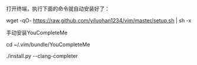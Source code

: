 打开终端，执行下面的命令就自动安装好了：

wget -qO- https://raw.github.com/yiluohan1234/vim/master/setup.sh | sh -x

手动安装YouCompleteMe

cd ~/.vim/bundle/YouCompleteMe

./install.py --clang-completer

